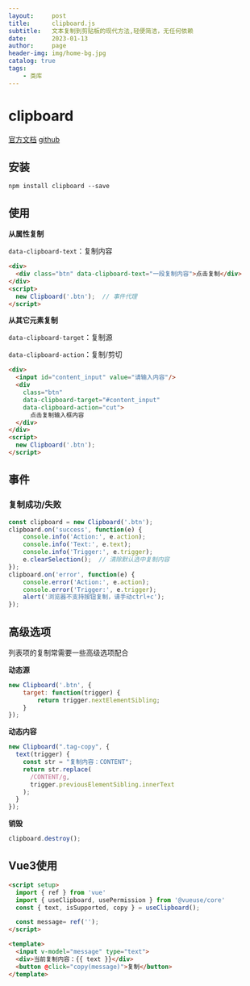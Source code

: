 ```yaml
---
layout:     post
title:      clipboard.js
subtitle:   文本复制到剪贴板的现代方法,轻便简洁，无任何依赖
date:       2023-01-13
author:     page
header-img: img/home-bg.jpg
catalog: true
tags:
    - 类库
---
```


# clipboard

[官方文档](https://clipboardjs.com/) [github](https://github.com/zenorocha/clipboard.js)

## 安装

```shell
npm install clipboard --save
```

## 使用

**从属性复制**

`data-clipboard-text`：复制内容

```html
<div>
  <div class="btn" data-clipboard-text="一段复制内容">点击复制</div>
</div>
<script>
  new Clipboard('.btn');  // 事件代理
</script>
```

**从其它元素复制**

`data-clipboard-target`：复制源

`data-clipboard-action`：复制/剪切

```html
<div>
  <input id="content_input" value="请输入内容"/>
  <div
    class="btn"
    data-clipboard-target="#content_input"
    data-clipboard-action="cut">
      点击复制输入框内容
  </div>
</div>
<script>
  new Clipboard('.btn');
</script>
```

## 事件

### 复制成功/失败

```js
const clipboard = new Clipboard('.btn');
clipboard.on('success', function(e) {
    console.info('Action:', e.action);
    console.info('Text:', e.text);
    console.info('Trigger:', e.trigger);
    e.clearSelection();  // 清除默认选中复制内容
});
clipboard.on('error', function(e) {
    console.error('Action:', e.action);
    console.error('Trigger:', e.trigger);
    alert('浏览器不支持按钮复制，请手动ctrl+c');
});
```

## 高级选项

列表项的复制常需要一些高级选项配合

**动态源**

```js
new Clipboard('.btn', {
    target: function(trigger) {
        return trigger.nextElementSibling;
    }
});
```

**动态内容**

```js
new Clipboard(".tag-copy", {
  text(trigger) {
    const str = "复制内容：CONTENT";
    return str.replace(
      /CONTENT/g,
      trigger.previousElementSibling.innerText
    );
  }
});
```

**销毁**

```js
clipboard.destroy();
```

## Vue3使用

```html
<script setup>
  import { ref } from 'vue'
  import { useClipboard, usePermission } from '@vueuse/core'
  const { text, isSupported, copy } = useClipboard();

  const message= ref('');
</script>

<template>
  <input v-model="message" type="text">
  <div>当前复制内容：{{ text }}</div>
  <button @click="copy(message)">复制</button>
</template>
```
